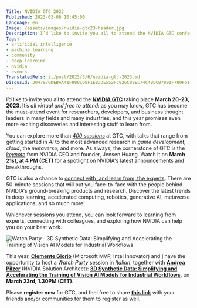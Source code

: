 ```yaml
---
Title: NVIDIA GTC 2023
Published: 2023-03-06 10:45:00
Language: en
Image: /assets/images/nvidia-gtc23-header.jpg
Description: I’d like to invite you all to attend the NVIDIA GTC conference, taking place on March 20-23, 2023. It’s all virtual and free to attend. as you may know, GTC has become the must-attend event for researchers, developers, and business thought leaders in many fields and many industries, and this year promises even more exciting discoveries and interesting stuff to learn from. This year, Clemente Giorio and I have the opportunity to host a Watch Party session in Italian, together with Andrea Pilzer, NVIDIA Solution Architect.
Tags:
- artificial intelligence
- machine learning
- community
- deep learning
- nvidia
- events
TranslatedRefs: it/post/2023/3/6/nvidia-gtc-2023.md
DisqusId: 3047970DEBAA41F880108F1E83DE552FC826C89EC74C4BDCB7891F780F617C2C
---
```


I’d like to invite you all to attend the **<a href="https://www.nvidia.com/gtc/?ncid=ref-dev-171762-Deltatre" target="_blank">NVIDIA GTC</a>** taking place **March 20-23, 2023**. It’s *all virtual and free to attend*: as you may know, GTC has become the must-attend event for researchers, developers, and business thought leaders in many fields and many industries, and this year promises even more exciting discoveries and interesting stuff to learn from.

You can explore more than *<a href="https://www.nvidia.com/gtc/session-catalog/?ncid=ref-dev-171762-deltatre" target="_blank">400 sessions</a>* at GTC, with talks that range from getting started in *AI* to the most advanced research in *game development*, *cloud*, the *metaverse*, and more. As always, the cornerstone of GTC is the *<a href="https://www.nvidia.com/gtc/keynote/?ncid=ref-dev-171762-deltatre" target="_blank">keynote</a>* from NVIDIA CEO and founder, Jensen Huang. Watch it on **March 21st, at 4 PM (CET)** for a spotlight on NVIDIA's latest announcements and breakthroughs.

GTC is also a chance to <a href="https://www.nvidia.com/gtc/connect-with-experts/?ncid=ref-dev-171762-deltatre" target="_blank">connect with, and learn from, the experts</a>. There are 50-minute sessions that will put you face-to-face with the people behind NVIDIA's ground-breaking products and research. Discover the latest trends in deep learning, accelerated computing, robotics, generative AI, metaverse applications, and so much more!

Whichever sessions you attend, you can look forward to learning from experts, connecting with colleagues, and exploring how NVIDIA can help you do your best work.

![Watch Party - 3D Synthetic Data: Simplifying and Accelerating the Training of Vision AI Models for Industrial Workflows](/assets/images/nvidia-gtc23-wp51663.jpg)

This year, **<a href="https://www.linkedin.com/in/clemente-giorio-03a61811/" target="_blank">Clemente Giorio</a>** (Microsoft MVP, Intel Innovator) and **<a href="https://www.linkedin.com/in/gianni-rosa-gallina-b206a821/" target="_blank">I</a>** have the opportunity to host a *Watch Party* session in *Italian*, together with **<a href="https://www.linkedin.com/in/andrea-pilzer-691648196/" target="_blank">Andrea Pilzer</a>** (NVIDIA Solution Architect): **<a href="https://www.nvidia.com/gtc/session-catalog/#/session/1675101400564001KYHO/?ncid=ref-dev-171762-Deltatre" target="_blank">3D Synthetic Data: Simplifying and Accelerating the Training of Vision AI Models for Industrial Workflows</a>**, on **March 23rd, 1.30PM (CET)**.

Please **register now** for GTC, and feel free to share **<a href="https://www.nvidia.com/gtc/?ncid=ref-dev-171762-Deltatre" target="_blank">this link</a>** with your friends and/or communities for them to register as well.
